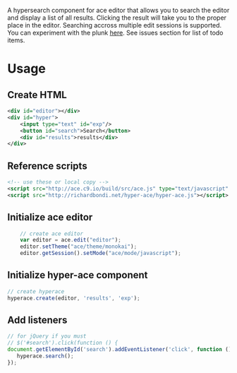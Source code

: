 A hypersearch component for ace editor that allows you to search the editor and display a list of all results.  Clicking the result will take you to the proper place in the editor.  Searching accross multiple edit sessions is supported.  You can experiment with the plunk [here](http://plnkr.co/edit/60xwqi?p=preview).  See issues section for list of todo items.

Usage
=====

Create HTML
-----------

```xml
<div id="editor"></div>
<div id="hyper">
    <input type="text" id="exp"/>
    <button id="search">Search</button>
    <div id="results">results</div>
</div>
```

Reference scripts
-----------------
```xml
<!-- use these or local copy -->
<script src="http://ace.c9.io/build/src/ace.js" type="text/javascript" charset="utf-8"></script>
<script src="http://richardbondi.net/hyper-ace/hyper-ace.js"></script>
```

Initialize ace editor
---------------------
```javascript
    // create ace editor
    var editor = ace.edit("editor");
    editor.setTheme("ace/theme/monokai");
    editor.getSession().setMode("ace/mode/javascript");
```

Initialize hyper-ace component
---------------------
```javascript
// create hyperace
hyperace.create(editor, 'results', 'exp');
```

Add listeners
------------

```javascript
// for jQuery if you must
// $('#search').click(function () {
document.getElementById('search').addEventListener('click', function () {
   hyperace.search();
});
```

